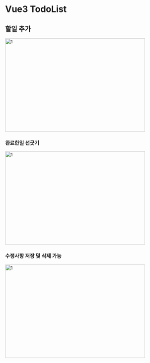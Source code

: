 # Vue3 TodoList

## 할일 추가
<img src="../img/1.png" width="450px" height="300px" title="px(픽셀) 크기 설정" alt="1"></img>

### 완료한일 선긋기
<img src="../img/2.png" width="450px" height="300px" title="px(픽셀) 크기 설정" alt="1"></img>

### 수정사항 저장 및 삭제 가능
<img src="../img/3.png" width="450px" height="300px" title="px(픽셀) 크기 설정" alt="1"></img>

